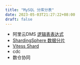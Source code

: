 ```yaml
---
title: "MySQL 分库分表"
date: 2023-05-03T21:27:22+08:00
draft: false
---
```


- 阿里云DMS [逻辑表表达式](https://help.aliyun.com/document_detail/421140.html)
- [ShardingSphere 数据分片](https://shardingsphere.apache.org/document/5.3.2/cn/dev-manual/sharding/)
- [Vitess Shard](https://vitess.io/docs/16.0/concepts/shard/)
- cdc
- 数仓协同
